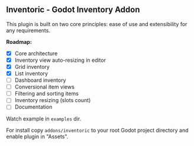## Inventoric - Godot Inventory Addon
This plugin is built on two core principles: ease of use and extensibility for any requirements.

**Roadmap:**
- [x] Core architecture
- [x] Inventory view auto-resizing in editor
- [x] Grid inventory
- [x] List inventory
- [ ] Dashboard inventory
- [ ] Conversional item views
- [ ] Filtering and sorting items
- [ ] Inventory resizing (slots count)
- [ ] Documentation

Watch example in `examples` dir.

For install copy `addons/inventoric` to your root Godot project directory and enable plugin in "Assets".
